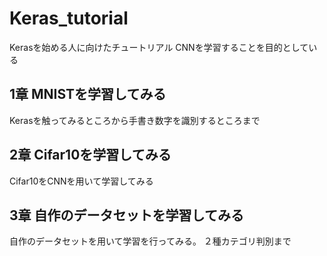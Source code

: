 # Keras_tutorial

 Kerasを始める人に向けたチュートリアル
 CNNを学習することを目的としている

## 1章 MNISTを学習してみる

 Kerasを触ってみるところから手書き数字を識別するところまで

## 2章 Cifar10を学習してみる

 Cifar10をCNNを用いて学習してみる

## 3章 自作のデータセットを学習してみる

 自作のデータセットを用いて学習を行ってみる。
 ２種カテゴリ判別まで

